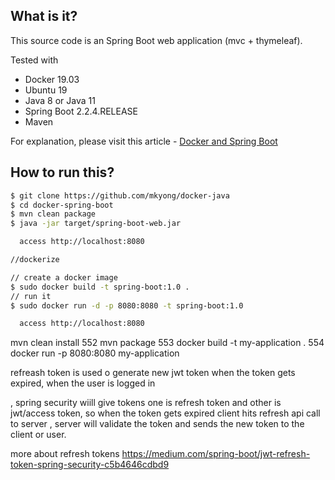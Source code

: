 ## What is it?
This source code is an Spring Boot web application (mvc + thymeleaf).
 
Tested with
* Docker 19.03
* Ubuntu 19
* Java 8 or Java 11
* Spring Boot 2.2.4.RELEASE
* Maven

For explanation, please visit this article - [Docker and Spring Boot](https://mkyong.com/docker/docker-spring-boot-examples/)

## How to run this?
```bash
$ git clone https://github.com/mkyong/docker-java
$ cd docker-spring-boot
$ mvn clean package
$ java -jar target/spring-boot-web.jar

  access http://localhost:8080

//dockerize

// create a docker image
$ sudo docker build -t spring-boot:1.0 .
// run it
$ sudo docker run -d -p 8080:8080 -t spring-boot:1.0

  access http://localhost:8080
```
mvn clean install
  552  mvn package
  553  docker build -t my-application .
  554  docker run -p 8080:8080 my-application

refreash token is used o generate new jwt token when the token gets expired, when the user is logged in 

, spring security wiill give tokens one is refresh token and other is jwt/access token, so when the token gets expired
client hits refresh api call to server , server will validate the token and sends the new token to the client or user.

more about refresh tokens
https://medium.com/spring-boot/jwt-refresh-token-spring-security-c5b4646cdbd9